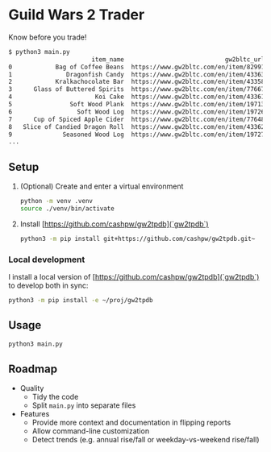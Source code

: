 # Guild Wars 2 Trader

Know before you trade!

```sh
$ python3 main.py
                       item_name                            gw2bltc_url        roi%  buy_stacks buy_price buy_stack_price total_buy_price sell_price sell_stack_price invest_cum_sum
0            Bag of Coffee Beans  https://www.gw2bltc.com/en/item/82991  101.307898         3.0        6c         15s  0c         45s  0c        13c          32s 50c        45s  0c
1               Dragonfish Candy  https://www.gw2bltc.com/en/item/43363   45.569042         7.0       94c      2g 35s  0c     16g 45s  0c     1s 20c       3g  0s  0c    16g 90s  0c
2            Kralkachocolate Bar  https://www.gw2bltc.com/en/item/43358   40.893278         4.0       92c      2g 30s  0c      9g 20s  0c     1s 19c       2g 97s 50c    26g 10s  0c
3      Glass of Buttered Spirits  https://www.gw2bltc.com/en/item/77667   34.278881         4.0        9c         22s 50c         90s  0c        15c          37s 50c    27g  0s  0c
4                       Koi Cake  https://www.gw2bltc.com/en/item/43361   32.675970        26.0       97c      2g 42s 50c     63g  5s  0c     1s 56c       3g 90s  0c    90g  5s  0c
5                Soft Wood Plank  https://www.gw2bltc.com/en/item/19713   31.855850         7.0       47c      1g 17s 50c      8g 22s 50c        70c       1g 75s  0c    98g 27s 50c
6                  Soft Wood Log  https://www.gw2bltc.com/en/item/19726   27.603633        23.0       19c         47s 50c     10g 92s 50c        28c          70s  0c   109g 20s  0c
7      Cup of Spiced Apple Cider  https://www.gw2bltc.com/en/item/77648   27.221863         3.0        9c         22s 50c         67s 50c        14c          35s  0c   109g 87s 50c
8   Slice of Candied Dragon Roll  https://www.gw2bltc.com/en/item/43362   25.307917         4.0       94c      2g 35s  0c      9g 40s  0c     1s 46c       3g 65s  0c   119g 27s 50c
9              Seasoned Wood Log  https://www.gw2bltc.com/en/item/19727   22.665519        21.0       54c      1g 35s  0c     28g 35s  0c        76c       1g 90s  0c   147g 62s 50c
...
```

## Setup

1. (Optional) Create and enter a virtual environment

    ```sh
    python -m venv .venv
    source ./venv/bin/activate
    ```
1. Install [https://github.com/cashpw/gw2tpdb](`gw2tpdb`)

    ```sh
    python3 -m pip install git+https://github.com/cashpw/gw2tpdb.git~
    ```

### Local development

I install a local version of [https://github.com/cashpw/gw2tpdb](`gw2tpdb`) to develop both in sync:

``` sh
python3 -m pip install -e ~/proj/gw2tpdb
```

## Usage

``` sh
python3 main.py
```

## Roadmap

- Quality
    - Tidy the code
    - Split `main.py` into separate files
- Features
    - Provide more context and documentation in flipping reports
    - Allow command-line customization
    - Detect trends (e.g. annual rise/fall or weekday-vs-weekend rise/fall)
